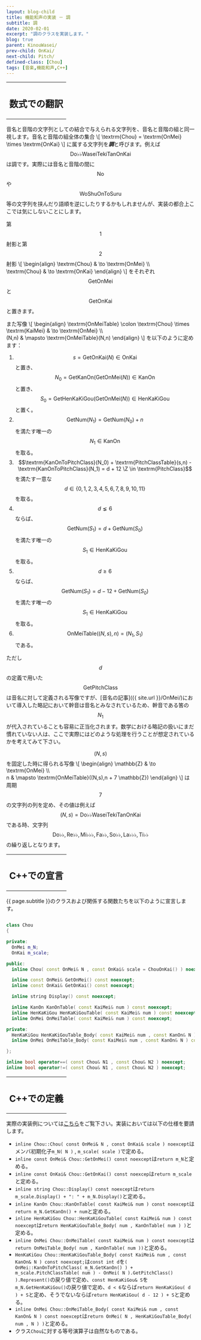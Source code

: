 ```yaml
---
layout: blog-child
title: 機能和声の実装 － 調
subtitle: 調
date: 2020-02-01
excerpt: "調のクラスを実装します。"
blog: true
parent: KinouWasei/
prev-child: OnKai/
next-child: Pitch/
defined-class: [Chou]
tags: [音楽,機能和声,C++]
---
```


<table>
  <tr>
    <th>
      <h2>数式での翻訳</h2>
    </th>
  </tr>
</table>

音名と音階の文字列としての結合で与えられる文字列を、音名と音階の組と同一視します。音名と音階の組全体の集合
\\[
\textrm{Chou} = \textrm{OnMei} \times \textrm{OnKai}
\\]
に属する文字列を***調***と呼びます。例えば$$\textrm{Do♭♭WaseiTekiTanOnKai}$$は調です。実際には音名と音階の間に$$\textrm{No}$$や$$\textrm{WoShuOnToSuru}$$等の文字列を挟んだり語順を逆にしたりするかもしれませんが、実装の都合上ここでは気にしないことにします。

第$$1$$射影と第$$2$$射影
\\[
\begin{align}
\textrm{Chou} & \to \textrm{OnMei} \\\\\
\textrm{Chou} & \to \textrm{OnKai}
\end{align}
\\]
をそれぞれ$$\textrm{GetOnMei}$$と$$\textrm{GetOnKai}$$と置きます。

また写像
\\[
\begin{align}
\textrm{OnMeiTable} \colon \textrm{Chou} \times \textrm{KaiMei} & \to \textrm{OnMei} \\\\\
(N,n) & \mapsto \textrm{OnMeiTable}(N,n)
\end{align}
\\]
を以下のように定めます：
1. $$s = \textrm{GetOnKai}(N) \in \textrm{OnKai}$$と置き、$$N_0 = \textrm{GetKanOn}(\textrm{GetOnMei}(N)) \in \textrm{KanOn}$$と置き、$$S_0 = \textrm{GetHenKaKiGou}(\textrm{GetOnMei}(N)) \in \textrm{HenKaKiGou}$$と置く。
1. $$\textrm{GetNum}(N_1) = \textrm{GetNum}(N_0) + n$$を満たす唯一の$$N_1 \in \textrm{KanOn}$$を取る。
1. $$\textrm{KanOnToPitchClass}(N_0) + \textrm{PitchClassTable}(s,n) - \textrm{KanOnToPitchClass}(N_1) = d + 12 \Z \in \textrm{PitchClass}$$を満たす一意な$$d \in \{0,1,2,3,4,5,6,7,8,9,10,11\}$$を取る。
1. $$d \lneq 6$$ならば、$$\textrm{GetNum}(S_1) = d + \textrm{GetNum}(S_0)$$を満たす唯一の$$S_1 \in \textrm{HenKaKiGou}$$を取る。
1. $$d \geq 6$$ならば、$$\textrm{GetNum}(S_1) = d - 12 + \textrm{GetNum}(S_0)$$を満たす唯一の$$S_1 \in \textrm{HenKaKiGou}$$を取る。
1. $$\textrm{OnMeiTable}((N,s),n) = (N_1,S_1)$$である。

ただし$$d$$の定義で用いた$$\textrm{GetPitchClass}$$は音名に対して定義される写像ですが、[音名の記事]({{ site.url }}/OnMei/)において導入した略記において幹音は音名とみなされているため、幹音である筈の$$N_1$$が代入されていることも容易に正当化されます。数学における略記の扱いにまだ慣れていない人は、ここで実際にはどのような処理を行うことが想定されているかを考えてみて下さい。

$$(N,s)$$を固定した時に得られる写像
\\[
\begin{align}
\mathbb{Z} & \to \textrm{OnMei} \\\\\
n & \mapsto \textrm{OnMeiTable}((N,s),n + 7 \mathbb{Z})
\end{align}
\\]
は周期$$7$$の文字列の列を定め、その値は例えば$$(N,s) = \textrm{Do♭♭WaseiTekiTanOnKai}$$である時、文字列$$\textrm{Do♭♭},\textrm{Re♭♭},\textrm{Mi♭♭♭},\textrm{Fa♭♭},\textrm{So♭♭},\textrm{La♭♭♭},\textrm{Ti♭♭}$$の繰り返しとなります。


<table>
  <tr>
    <th>
      <h2>C++での宣言</h2>
    </th>
  </tr>
</table>

{{ page.subtitle }}のクラスおよび関係する関数たちを以下のように宣言します。

~~~c++

class Chou
{

private:
  OnMei m_N;
  OnKai m_scale;

public:
  inline Chou( const OnMei& N , const OnKai& scale = ChouOnKai() ) noexcept;

  inline const OnMei& GetOnMei() const noexcept;
  inline const OnKai& GetOnKai() const noexcept;

  inline string Display() const noexcept;

  inline KanOn KanOnTable( const KaiMei& num ) const noexcept;
  inline HenKaKiGou HenKaKiGouTable( const KaiMei& num ) const noexcept;
  inline OnMei OnMeiTable( const KaiMei& num ) const noexcept;

private:
  HenKaKiGou HenKaKiGouTable_Body( const KaiMei& num , const KanOn& N ) const noexcept;
  inline OnMei OnMeiTable_Body( const KaiMei& num , const KanOn& N ) const noexcept;

};

inline bool operator==( const Chou& N1 , const Chou& N2 ) noexcept;
inline bool operator!=( const Chou& N1 , const Chou& N2 ) noexcept;

~~~


<table>
  <tr>
    <th>
      <h2>C++での定義</h2>
    </th>
  </tr>
</table>

実際の実装例については[こちら](https://github.com/p-adic/cpp/tree/master/Music/Chou)をご覧下さい。実装においては以下の仕様を要請します。
- `inline Chou::Chou( const OnMei& N , const OnKai& scale ) noexcept`はメンバ初期化子`m_N( N )` , `m_scale( scale )`で定める。
- `inline const OnMei& Chou::GetOnMei() const noexcept`は`return m_N`と定める。
- `inline const OnKai& Chou::GetOnKai() const noexcep`は`return m_scale`と定める。
- `inline string Chou::Display() const noexcept`は`return m_scale.Display() + ": " + m_N.Display()`と定める。
- `inline KanOn Chou::KanOnTable( const KaiMei& num ) const noexcept`は`return m_N.GetKanOn() + num`と定める。
- `inline HenKaKiGou Chou::HenKaKiGouTable( const KaiMei& num ) const noexcept`は`return HenKaKiGouTable_Body( num , KanOnTable( num ) )`と定める。
- `inline OnMei Chou::OnMeiTable( const KaiMei& num ) const noexcept`は`return OnMeiTable_Body( num , KanOnTable( num ))`と定める。
- `HenKaKiGou Chou::HenKaKiGouTable_Body( const KaiMei& num , const KanOn& N ) const noexcept;`は`const int d`を`( OnMei::KanOnToPitchClass( m_N.GetKanOn() ) + m_scale.PitchClassTable( num ) - OnMei( N ).GetPitchClass() ).Represent()`の戻り値で定め、`const HenKaKiGou& S`を`m_N.GetHenKaKiGou()`の戻り値で定め、`d < 6`ならば`return HenKaKiGou( d ) + S`と定め、そうでないならば`return HenKaKiGou( d - 12 ) + S`と定める。
- `inline OnMei Chou::OnMeiTable_Body( const KaiMei& num , const KanOn& N ) const noexcept`は`return OnMei( N , HenKaKiGouTable_Body( num , N ) )`と定める。
- クラス`Chou`に対する等号演算子は自然なものである。
